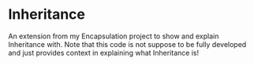 # Inheritance
An extension from my Encapsulation project to show and explain Inheritance with. Note that this code is not suppose to be fully developed and just provides context in explaining what Inheritance is!

